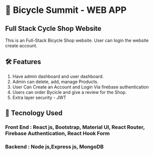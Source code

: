 # 🎴 Bicycle Summit - WEB APP

## Full Stack Cycle Shop Website

This is an Full-Stack Bicycle Shop website. User can login the website create account. 

## 🛠️ Features

1. Have admin dashboard and user dashboard.
2. Admin can delete, add, manage Products.
3. User Can Create an Account and Login Via firebase authentication
4. Users can order Bycicle and give a review for the Shop.
5. Extra layer security - JWT

## 💜 Tecnology Used

### Front End : React js, Bootstrap, Material UI, React Router, Firebase Authentication, React Hook Form
### Backend : Node js,Express js, MongoDB
